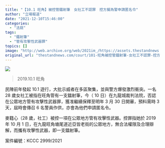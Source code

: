 ```yaml
---
title: "【10.1 旺角】被控管鐳射筆　女社工不認罪　控方擬為警申請匿名令"
author: "立場報道"
date: "2021-12-10T15:46:00"
categories:
  - "法庭"
tags:
  - "鐳射筆"
  - "管有攻擊性武器罪"
topics: []
image: "http://web.archive.org/web/2021im_/https://assets.thestandnews.com/media/photos/72318562_2492731964145742_4151913823839715328_n.jpg"
original_url: "thestandnews.com/court/101-旺角被控管鐳射筆-女社工不認罪-控方擬為警申請匿名令"
---
```

![](http://web.archive.org/web/2021im_/https://assets.thestandnews.com/media/photos/72318562_2492731964145742_4151913823839715328_n.jpg)
> 2019.10.1 旺角

民陣前年發起 10.1 遊行，大批示威者在多區聚集，並與警方爆發激烈衝突。一名 28 歲女社工被指在旺角管有一支鐳射筆，今（ 10 日）在九龍城裁判法院，否認在公眾地方管有攻擊性武器罪，獲准繼續保釋至明年 3 月 30 日開審，預料需時 3 天，屆時會傳召 6 名警員作供，亦會為他們申請匿名令。

麥籍心（28 歲，社工）被控一項在公眾地方管有攻擊性武器。控罪指她於 2019 年 10 月 1 日，在九龍旺角塘尾道近亞皆老街的公眾地方，無合法權限及合理辯解，而攜有攻擊性武器，即一支鐳射筆。

案件編號：KCCC 2999/2021